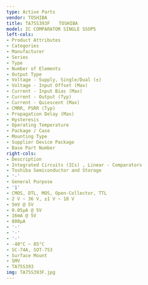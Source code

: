 ```yaml
---
type: Active Parts
vendor: TOSHIBA
title: TA75S393F　　TOSHIBA
model: IC COMPARATOR SINGLE SSOP5
left-cols:
- Product Attributes
- Categories
- Manufacturer
- Series
- Type
- Number of Elements
- Output Type
- Voltage - Supply, Single/Dual (±)
- Voltage - Input Offset (Max)
- Current - Input Bias (Max)
- Current - Output (Typ)
- Current - Quiescent (Max)
- CMRR, PSRR (Typ)
- Propagation Delay (Max)
- Hysteresis
- Operating Temperature
- Package / Case
- Mounting Type
- Supplier Device Package
- Base Part Number
right-cols:
- Description
- Integrated Circuits (ICs) , Linear - Comparators
- Toshiba Semiconductor and Storage
- '-'
- General Purpose
- '1'
- CMOS, DTL, MOS, Open-Collector, TTL
- 2 V ~ 36 V, ±1 V ~ 18 V
- 5mV @ 5V
- 0.05µA @ 5V
- 16mA @ 5V
- 800µA
- '-'
- '-'
- '-'
- -40°C ~ 85°C
- SC-74A, SOT-753
- Surface Mount
- SMV
- TA75S393
img: TA75S393F.jpg
---
```

